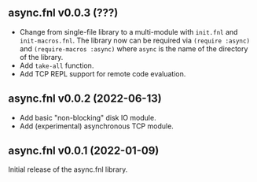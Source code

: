 ## async.fnl v0.0.3 (???)

- Change from single-file library to a multi-module with `init.fnl` and `init-macros.fnl`.
  The library now can be required via `(require :async)` and `(require-macros :async)` where `async` is the name of the directory of the library.
- Add `take-all` function.
- Add TCP REPL support for remote code evaluation.

## async.fnl v0.0.2 (2022-06-13)

- Add basic "non-blocking" disk IO module.
- Add (experimental) asynchronous TCP module.

## async.fnl v0.0.1 (2022-01-09)

Initial release of the async.fnl library.

<!--  LocalWords:  destructuring metamethod multi
 -->
